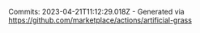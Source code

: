 Commits: 2023-04-21T11:12:29.018Z - Generated via https://github.com/marketplace/actions/artificial-grass
<br>
